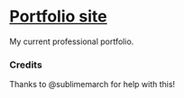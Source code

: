 # [Portfolio site](rsdesoto.github.io)

My current professional portfolio.

### Credits

Thanks to @sublimemarch for help with this!
